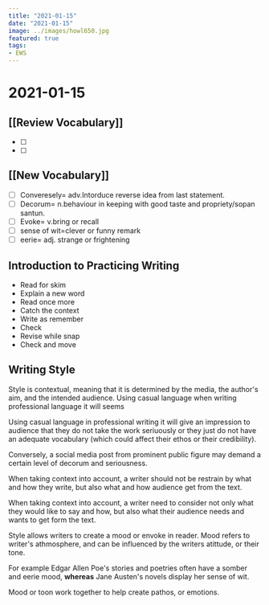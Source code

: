 ```yaml
---
title: "2021-01-15"
date: "2021-01-15"
image: ../images/howl650.jpg
featured: true
tags:
- EWS
---
```

# 2021-01-15
## [[Review Vocabulary]]
* [ ]
* [ ]

## [[New Vocabulary]]
* [ ] Converesely=  adv.Intorduce reverse idea from last statement.
* [ ] Decorum= n.behaviour in keeping with good taste and propriety/sopan santun.
* [ ] Evoke= v.bring or recall
* [ ] sense of wit=clever or funny remark
* [ ] eerie= adj. strange or frightening

## Introduction to Practicing Writing
- Read for skim
- Explain a new word
- Read once more
- Catch the context
- Write as remember
- Check
- Revise while snap
- Check and move

## Writing Style

Style is contextual, meaning that it is determined by the media, the author's aim, and the intended audience.
Using casual language when writing professional language it will seems

Using casual language in professional writing it will give an impression to audience that they do not take the work seriuously or they just do not have an adequate vocabulary (which could affect their ethos or their credibility).

Conversely, a social media post from prominent public figure may demand a certain level of decorum and seriousness.

When taking context into account, a writer should not be restrain by what and how they write, but also what and how audience get from the text.

When taking context into account, a writer need to consider not only what they would like to say and how, but also what their audience needs and wants to get form the text.

Style allows writers to create a mood or envoke in reader. Mood refers to writer's athmosphere, and can be influenced by the writers atittude, or their tone.

For example Edgar Allen Poe's stories and poetries often have a somber and eerie mood, **whereas** Jane Austen's novels display her sense of wit.

Mood or toon work together to help create pathos, or emotions.
